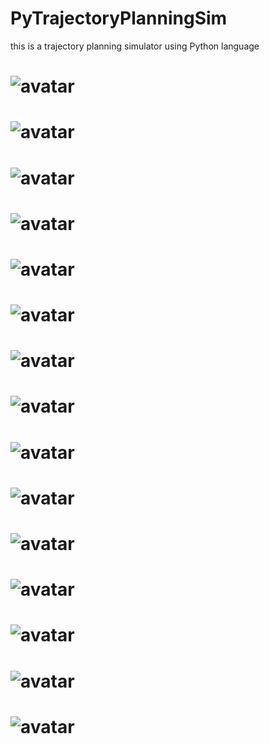 # PyTrajectoryPlanningSim
this is a trajectory planning simulator using Python language
#	![avatar](https://github.com/yangmingustb/PTPSim/blob/master/SimGraph/解耦轨迹规划框架.svg)
#	![avatar](https://github.com/yangmingustb/PTPSim/blob/master/SimGraph/解耦轨迹规划框架2.svg)
#	![avatar](https://github.com/yangmingustb/PTPSim/blob/master/SimGraph/曲线.svg)
#	![avatar](https://github.com/yangmingustb/PTPSim/blob/master/SimGraph/pathsearch1.png)
#	![avatar](https://github.com/yangmingustb/PTPSim/blob/master/SimGraph/pathlattice2.svg)
#	![avatar](https://github.com/yangmingustb/PTPSim/blob/master/SimGraph/speedlattice.svg)
#	![avatar](https://github.com/yangmingustb/PTPSim/blob/master/SimGraph/speedoptimizayion1.svg)
#	![avatar](https://github.com/yangmingustb/PTPSim/blob/master/SimGraph/speedsearch1.svg)
#	![avatar](https://github.com/yangmingustb/PTPSim/blob/master/SimGraph/pathLattice01.svg)
#	![avatar](https://github.com/yangmingustb/PTPSim/blob/master/SimGraph/pathPlannerXY01.svg)
#	![avatar](https://github.com/yangmingustb/PTPSim/blob/master/SimGraph/pathPlannerXY_5_30_8_48.svg)
#	![avatar](https://github.com/yangmingustb/PTPSim/blob/master/SimGraph/speed_sample2.svg)
#	![avatar](https://github.com/yangmingustb/PTPSim/blob/master/SimGraph/pathOptimizationKappa060415.svg)
#	![avatar](https://github.com/yangmingustb/PTPSim/blob/master/SimGraph/pathOptimizationPath060414.svg)
#	![avatar](https://github.com/yangmingustb/PTPSim/blob/master/SimGraph/pathOptimizationKappa060413.svg)

